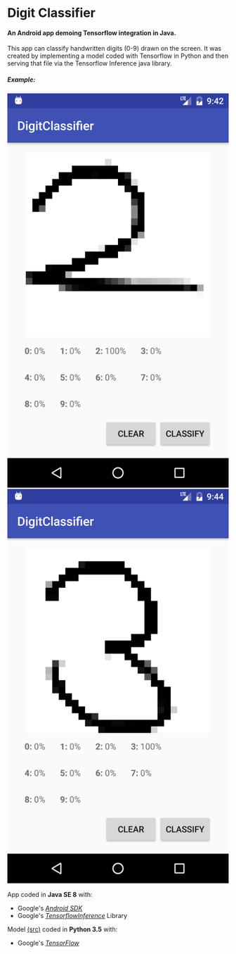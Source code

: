 # Digit Classifier
#### An Android app demoing Tensorflow integration in Java.

This app can classify handwritten digits (0-9) drawn on the screen.
It was created by implementing a model coded with Tensorflow in Python
and then serving that file via the Tensorflow Inference java library.

##### Example:

![test2](/test2.png?raw=true "Digit 3")![test3](/test3.png?raw=true "Digit 3")

App coded in **Java SE 8** with:
- Google's [*Android SDK*](https://www.android.com/)
- Google's [*TensorflowInference*](https://github.com/tensorflow/tensorflow/tree/master/tensorflow/java) Library

Model [(src)](https://github.com/ozanerhansha/NeuralNetworks/blob/master/src/MNIST/mnist_convolutional.py) coded in **Python 3.5** with:
- Google's [*TensorFlow*](https://www.tensorflow.org/)